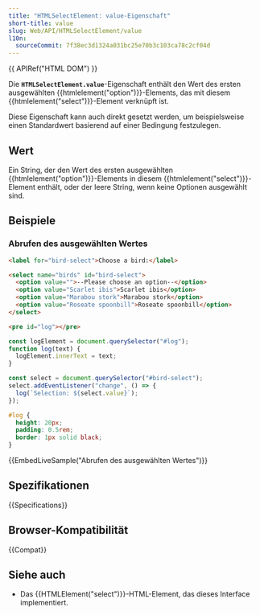```yaml
---
title: "HTMLSelectElement: value-Eigenschaft"
short-title: value
slug: Web/API/HTMLSelectElement/value
l10n:
  sourceCommit: 7f38ec3d1324a031bc25e70b3c103ca78c2cf04d
---
```


{{ APIRef("HTML DOM") }}

Die **`HTMLSelectElement.value`**-Eigenschaft enthält den Wert des ersten ausgewählten {{htmlelement("option")}}-Elements, das mit diesem {{htmlelement("select")}}-Element verknüpft ist.

Diese Eigenschaft kann auch direkt gesetzt werden, um beispielsweise einen Standardwert basierend auf einer Bedingung festzulegen.

## Wert

Ein String, der den Wert des ersten ausgewählten {{htmlelement("option")}}-Elements in diesem {{htmlelement("select")}}-Element enthält, oder der leere String, wenn keine Optionen ausgewählt sind.

## Beispiele

### Abrufen des ausgewählten Wertes

```html
<label for="bird-select">Choose a bird:</label>

<select name="birds" id="bird-select">
  <option value="">--Please choose an option--</option>
  <option value="Scarlet ibis">Scarlet ibis</option>
  <option value="Marabou stork">Marabou stork</option>
  <option value="Roseate spoonbill">Roseate spoonbill</option>
</select>

<pre id="log"></pre>
```

```js
const logElement = document.querySelector("#log");
function log(text) {
  logElement.innerText = text;
}

const select = document.querySelector("#bird-select");
select.addEventListener("change", () => {
  log(`Selection: ${select.value}`);
});
```

```css hidden
#log {
  height: 20px;
  padding: 0.5rem;
  border: 1px solid black;
}
```

{{EmbedLiveSample("Abrufen des ausgewählten Wertes")}}

## Spezifikationen

{{Specifications}}

## Browser-Kompatibilität

{{Compat}}

## Siehe auch

- Das {{HTMLElement("select")}}-HTML-Element, das dieses Interface implementiert.
